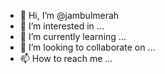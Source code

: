 - 👋 Hi, I’m @jambulmerah
- 👀 I’m interested in ...
- 🌱 I’m currently learning ...
- 💞️ I’m looking to collaborate on ...
- 📫 How to reach me ...

<!---
jambulmerah/jambulmerah is a ✨ special ✨ repository because its `README.md` (this file) appears on your GitHub profile.
You can click the Preview link to take a look at your changes.
--->
